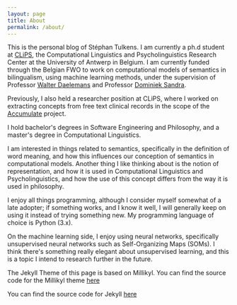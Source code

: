 ```yaml
---
layout: page
title: About
permalink: /about/
---
```


This is the personal blog of Stéphan Tulkens. I am currently a ph.d student at [CLiPS](www.clips.ua.ac.be), the Computational Linguistics and Psycholinguistics Research Center at the University of Antwerp in Belgium. I am currently funded through the Belgian FWO to work on computational models of semantics in bilingualism, using machine learning methods, under the supervision of Professor [Walter Daelemans](http://www.clips.ua.ac.be/~walter/) and Professor [Dominiek Sandra](http://www.clips.ua.ac.be/people/dominiek-sandra).

Previously, I also held a researcher position at CLiPS, where I worked on extracting concepts from free text clinical records in the scope of the [Accumulate](www.accumulate.be) project.

I hold bachelor's degrees in Software Engineering and Philosophy, and a master's degree in Computational Linguistics.

I am interested in things related to semantics, specifically in the definition of word meaning, and how this influences our conception of semantics in computational models. Another thing I like thinking about is the notion of representation, and how it is used in Computational Linguistics and Psycholinguistics, and how the use of this concept differs from the way it is used in philosophy.

I enjoy all things programming, although I consider myself somewhat of a late adopter; if something works, and I know it well, I will generally keep on using it instead of trying something new. My programming language of choice is Python (3.x).

On the machine learning side, I enjoy using neural networks, specifically unsupervised neural networks such as Self-Organizing Maps (SOMs). I think there's something really elegant about unsupervised learning, and this is a topic I intend to research further in the future.

The Jekyll Theme of this page is based on Millikyl. You can find the source code for the Millikyl theme  [here](https://github.com/fareez-ahamed/millikyl)

You can find the source code for Jekyll [here](https://github.com/jekyll/jekyll)
